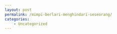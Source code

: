 ```yaml
---
layout: post
permalink: /mimpi-berlari-menghindari-seseorang/
categories:
    - Uncategorized
---
```


